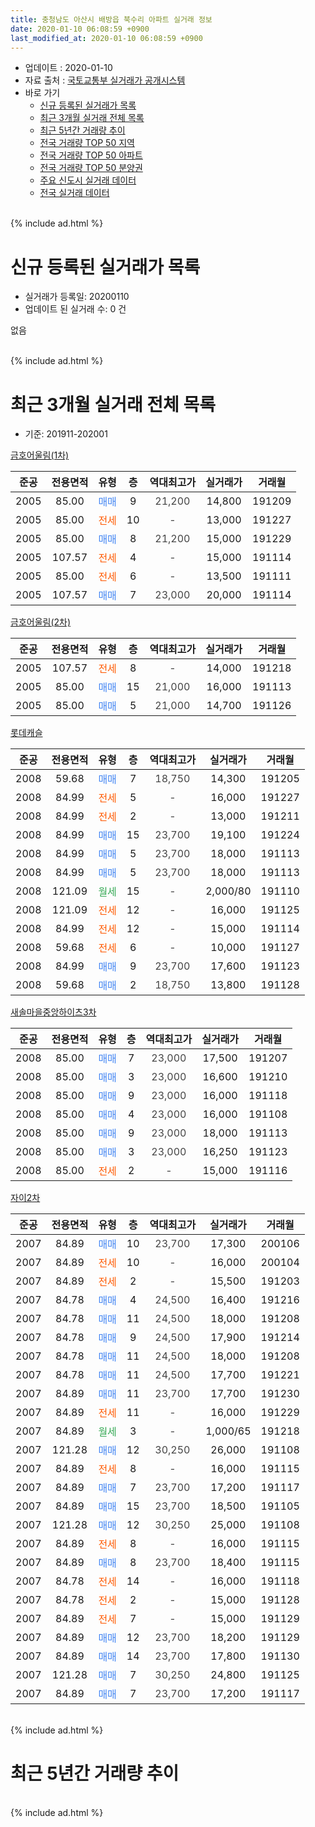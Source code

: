 ```yaml
---
title: 충청남도 아산시 배방읍 북수리 아파트 실거래 정보
date: 2020-01-10 06:08:59 +0900
last_modified_at: 2020-01-10 06:08:59 +0900
---
```


* 업데이트 : 2020-01-10
* 자료 출처 : [국토교통부 실거래가 공개시스템](http://rt.molit.go.kr)
* 바로 가기
    * [신규 등록된 실거래가 목록](#신규-등록된-실거래가-목록)
    * [최근 3개월 실거래 전체 목록](#최근-3개월-실거래-전체-목록)
    * [최근 5년간 거래량 추이](#최근-5년간-거래량-추이)
    * [전국 거래량 TOP 50 지역](https://inasie.github.io/apt-trade-info/최근-3개월-전국에서-가장-거래가-많이-발생한-지역)
    * [전국 거래량 TOP 50 아파트](https://inasie.github.io/apt-trade-info/최근-3개월-전국에서-가장-거래가-많이-발생한-아파트)
    * [전국 거래량 TOP 50 분양권](https://inasie.github.io/apt-trade-info/최근-3개월-전국에서-가장-거래가-많이-발생한-분양권)
    * [주요 신도시 실거래 데이터](https://inasie.github.io/apt-trade-info/주요-신도시)
    * [전국 실거래 데이터](https://inasie.github.io/apt-trade-info/전국)
<br>
{% include ad.html %}
<br>

# 신규 등록된 실거래가 목록
* 실거래가 등록일: 20200110
* 업데이트 된 실거래 수: 0 건

없음

<br>
{% include ad.html %}
<br>

# 최근 3개월 실거래 전체 목록
* 기준: 201911-202001


[금호어울림(1차)](https://search.naver.com/search.naver?query=%EC%B6%A9%EC%B2%AD%EB%82%A8%EB%8F%84+%EC%95%84%EC%82%B0%EC%8B%9C+%EB%B0%B0%EB%B0%A9%EC%9D%8D+%EB%B6%81%EC%88%98%EB%A6%AC+%EA%B8%88%ED%98%B8%EC%96%B4%EC%9A%B8%EB%A6%BC%281%EC%B0%A8%29)

|준공|전용면적|유형|층|역대최고가|실거래가|거래월|
|:---:|:---:|:---:|:---:|:---:|:---:|:---:|
|2005|85.00|<span style="color:#4285f3">매매</span>|9|<span style="color:#444444">21,200</span>|14,800|191209|
|2005|85.00|<span style="color:#ff5a00">전세</span>|10|<span style="color:#444444">-</span>|13,000|191227|
|2005|85.00|<span style="color:#4285f3">매매</span>|8|<span style="color:#444444">21,200</span>|15,000|191229|
|2005|107.57|<span style="color:#ff5a00">전세</span>|4|<span style="color:#444444">-</span>|15,000|191114|
|2005|85.00|<span style="color:#ff5a00">전세</span>|6|<span style="color:#444444">-</span>|13,500|191111|
|2005|107.57|<span style="color:#4285f3">매매</span>|7|<span style="color:#444444">23,000</span>|20,000|191114|

[금호어울림(2차)](https://search.naver.com/search.naver?query=%EC%B6%A9%EC%B2%AD%EB%82%A8%EB%8F%84+%EC%95%84%EC%82%B0%EC%8B%9C+%EB%B0%B0%EB%B0%A9%EC%9D%8D+%EB%B6%81%EC%88%98%EB%A6%AC+%EA%B8%88%ED%98%B8%EC%96%B4%EC%9A%B8%EB%A6%BC%282%EC%B0%A8%29)

|준공|전용면적|유형|층|역대최고가|실거래가|거래월|
|:---:|:---:|:---:|:---:|:---:|:---:|:---:|
|2005|107.57|<span style="color:#ff5a00">전세</span>|8|<span style="color:#444444">-</span>|14,000|191218|
|2005|85.00|<span style="color:#4285f3">매매</span>|15|<span style="color:#444444">21,000</span>|16,000|191113|
|2005|85.00|<span style="color:#4285f3">매매</span>|5|<span style="color:#444444">21,000</span>|14,700|191126|

[롯데캐슬](https://search.naver.com/search.naver?query=%EC%B6%A9%EC%B2%AD%EB%82%A8%EB%8F%84+%EC%95%84%EC%82%B0%EC%8B%9C+%EB%B0%B0%EB%B0%A9%EC%9D%8D+%EB%B6%81%EC%88%98%EB%A6%AC+%EB%A1%AF%EB%8D%B0%EC%BA%90%EC%8A%AC)

|준공|전용면적|유형|층|역대최고가|실거래가|거래월|
|:---:|:---:|:---:|:---:|:---:|:---:|:---:|
|2008|59.68|<span style="color:#4285f3">매매</span>|7|<span style="color:#444444">18,750</span>|14,300|191205|
|2008|84.99|<span style="color:#ff5a00">전세</span>|5|<span style="color:#444444">-</span>|16,000|191227|
|2008|84.99|<span style="color:#ff5a00">전세</span>|2|<span style="color:#444444">-</span>|13,000|191211|
|2008|84.99|<span style="color:#4285f3">매매</span>|15|<span style="color:#444444">23,700</span>|19,100|191224|
|2008|84.99|<span style="color:#4285f3">매매</span>|5|<span style="color:#444444">23,700</span>|18,000|191113|
|2008|84.99|<span style="color:#4285f3">매매</span>|5|<span style="color:#444444">23,700</span>|18,000|191113|
|2008|121.09|<span style="color:#34a853">월세</span>|15|<span style="color:#444444">-</span>|2,000/80|191110|
|2008|121.09|<span style="color:#ff5a00">전세</span>|12|<span style="color:#444444">-</span>|16,000|191125|
|2008|84.99|<span style="color:#ff5a00">전세</span>|12|<span style="color:#444444">-</span>|15,000|191114|
|2008|59.68|<span style="color:#ff5a00">전세</span>|6|<span style="color:#444444">-</span>|10,000|191127|
|2008|84.99|<span style="color:#4285f3">매매</span>|9|<span style="color:#444444">23,700</span>|17,600|191123|
|2008|59.68|<span style="color:#4285f3">매매</span>|2|<span style="color:#444444">18,750</span>|13,800|191128|

[새솔마을중앙하이츠3차](https://search.naver.com/search.naver?query=%EC%B6%A9%EC%B2%AD%EB%82%A8%EB%8F%84+%EC%95%84%EC%82%B0%EC%8B%9C+%EB%B0%B0%EB%B0%A9%EC%9D%8D+%EB%B6%81%EC%88%98%EB%A6%AC+%EC%83%88%EC%86%94%EB%A7%88%EC%9D%84%EC%A4%91%EC%95%99%ED%95%98%EC%9D%B4%EC%B8%A03%EC%B0%A8)

|준공|전용면적|유형|층|역대최고가|실거래가|거래월|
|:---:|:---:|:---:|:---:|:---:|:---:|:---:|
|2008|85.00|<span style="color:#4285f3">매매</span>|7|<span style="color:#444444">23,000</span>|17,500|191207|
|2008|85.00|<span style="color:#4285f3">매매</span>|3|<span style="color:#444444">23,000</span>|16,600|191210|
|2008|85.00|<span style="color:#4285f3">매매</span>|9|<span style="color:#444444">23,000</span>|16,000|191118|
|2008|85.00|<span style="color:#4285f3">매매</span>|4|<span style="color:#444444">23,000</span>|16,000|191108|
|2008|85.00|<span style="color:#4285f3">매매</span>|9|<span style="color:#444444">23,000</span>|18,000|191113|
|2008|85.00|<span style="color:#4285f3">매매</span>|3|<span style="color:#444444">23,000</span>|16,250|191123|
|2008|85.00|<span style="color:#ff5a00">전세</span>|2|<span style="color:#444444">-</span>|15,000|191116|

[자이2차](https://search.naver.com/search.naver?query=%EC%B6%A9%EC%B2%AD%EB%82%A8%EB%8F%84+%EC%95%84%EC%82%B0%EC%8B%9C+%EB%B0%B0%EB%B0%A9%EC%9D%8D+%EB%B6%81%EC%88%98%EB%A6%AC+%EC%9E%90%EC%9D%B42%EC%B0%A8)

|준공|전용면적|유형|층|역대최고가|실거래가|거래월|
|:---:|:---:|:---:|:---:|:---:|:---:|:---:|
|2007|84.89|<span style="color:#4285f3">매매</span>|10|<span style="color:#444444">23,700</span>|17,300|200106|
|2007|84.89|<span style="color:#ff5a00">전세</span>|10|<span style="color:#444444">-</span>|16,000|200104|
|2007|84.89|<span style="color:#ff5a00">전세</span>|2|<span style="color:#444444">-</span>|15,500|191203|
|2007|84.78|<span style="color:#4285f3">매매</span>|4|<span style="color:#444444">24,500</span>|16,400|191216|
|2007|84.78|<span style="color:#4285f3">매매</span>|11|<span style="color:#444444">24,500</span>|18,000|191208|
|2007|84.78|<span style="color:#4285f3">매매</span>|9|<span style="color:#444444">24,500</span>|17,900|191214|
|2007|84.78|<span style="color:#4285f3">매매</span>|11|<span style="color:#444444">24,500</span>|18,000|191208|
|2007|84.78|<span style="color:#4285f3">매매</span>|11|<span style="color:#444444">24,500</span>|17,700|191221|
|2007|84.89|<span style="color:#4285f3">매매</span>|11|<span style="color:#444444">23,700</span>|17,700|191230|
|2007|84.89|<span style="color:#ff5a00">전세</span>|11|<span style="color:#444444">-</span>|16,000|191229|
|2007|84.89|<span style="color:#34a853">월세</span>|3|<span style="color:#444444">-</span>|1,000/65|191218|
|2007|121.28|<span style="color:#4285f3">매매</span>|12|<span style="color:#444444">30,250</span>|26,000|191108|
|2007|84.89|<span style="color:#ff5a00">전세</span>|8|<span style="color:#444444">-</span>|16,000|191115|
|2007|84.89|<span style="color:#4285f3">매매</span>|7|<span style="color:#444444">23,700</span>|17,200|191117|
|2007|84.89|<span style="color:#4285f3">매매</span>|15|<span style="color:#444444">23,700</span>|18,500|191105|
|2007|121.28|<span style="color:#4285f3">매매</span>|12|<span style="color:#444444">30,250</span>|25,000|191108|
|2007|84.89|<span style="color:#ff5a00">전세</span>|8|<span style="color:#444444">-</span>|16,000|191115|
|2007|84.89|<span style="color:#4285f3">매매</span>|8|<span style="color:#444444">23,700</span>|18,400|191115|
|2007|84.78|<span style="color:#ff5a00">전세</span>|14|<span style="color:#444444">-</span>|16,000|191118|
|2007|84.78|<span style="color:#ff5a00">전세</span>|2|<span style="color:#444444">-</span>|15,000|191128|
|2007|84.89|<span style="color:#ff5a00">전세</span>|7|<span style="color:#444444">-</span>|15,000|191129|
|2007|84.89|<span style="color:#4285f3">매매</span>|12|<span style="color:#444444">23,700</span>|18,200|191129|
|2007|84.89|<span style="color:#4285f3">매매</span>|14|<span style="color:#444444">23,700</span>|17,800|191130|
|2007|121.28|<span style="color:#4285f3">매매</span>|7|<span style="color:#444444">30,250</span>|24,800|191125|
|2007|84.89|<span style="color:#4285f3">매매</span>|7|<span style="color:#444444">23,700</span>|17,200|191117|


<br>
{% include ad.html %}
<br>

# 최근 5년간 거래량 추이


<div style="width:100%;">
    <canvas id="deal_progress" height="200"></canvas>
</div>

<script>
new Chart(document.getElementById("deal_progress"), {
    type: 'line',
    data: {
        labels: ['201501','201502','201503','201504','201505','201506','201507','201508','201509','201510','201511','201512','201601','201602','201603','201604','201605','201606','201607','201608','201609','201610','201611','201612','201701','201702','201703','201704','201705','201706','201707','201708','201709','201710','201711','201712','201801','201802','201803','201804','201805','201806','201807','201808','201809','201810','201811','201812','201901','201902','201903','201904','201905','201906','201907','201908','201909','201910','201911','201912','202001'],
        datasets: [{
            label: '매매',
            pointRadius: 1,
            data: [14, 9, 18, 12, 9, 6, 16, 8, 17, 12, 14, 5, 6, 6, 5, 5, 5, 11, 8, 11, 10, 8, 5, 1, 4, 8, 5, 4, 9, 8, 11, 5, 8, 8, 9, 10, 10, 14, 11, 8, 5, 4, 2, 7, 9, 8, 5, 7, 6, 7, 15, 9, 10, 11, 11, 8, 7, 5, 20, 12, 1],
            borderColor: "rgba(255, 201, 14, 1)",
            backgroundColor: "rgba(255, 201, 14, 0.5)",
            fill: false,
            lineTension: 0
        },{
            label: '전월세',
            pointRadius: 1,
            data: [17, 20, 14, 10, 19, 12, 15, 16, 9, 8, 10, 10, 24, 15, 12, 13, 7, 10, 15, 11, 10, 8, 6, 11, 12, 16, 10, 4, 9, 9, 9, 10, 9, 10, 9, 13, 14, 9, 13, 11, 5, 4, 7, 7, 7, 8, 11, 7, 14, 8, 21, 8, 9, 7, 10, 4, 10, 8, 12, 7, 1],
            borderColor: "rgba(0, 141, 185, 1)",
            backgroundColor: "rgba(0, 141, 185, 0.5)",
            fill: false,
            lineTension: 0
        }
        ]
    },
    options: {
        responsive: true,
        title: {
            display: false
        },
        tooltips: {
            mode: 'index',
            intersect: false
        },
        hover: {
            mode: 'nearest',
            intersect: true
        },
        scales: {
            xAxes: [{
                display: true,
                scaleLabel: {
                    display: true,
                    labelString: '년/월'
                }
            }],
            yAxes: [{
                display: true,
                ticks: {
                    suggestedMin: 0,
                },
                scaleLabel: {
                    display: true,
                    labelString: '실거래 수'
                }
            }]
        }
    }
});

</script>


<br>
{% include ad.html %}
<br>

